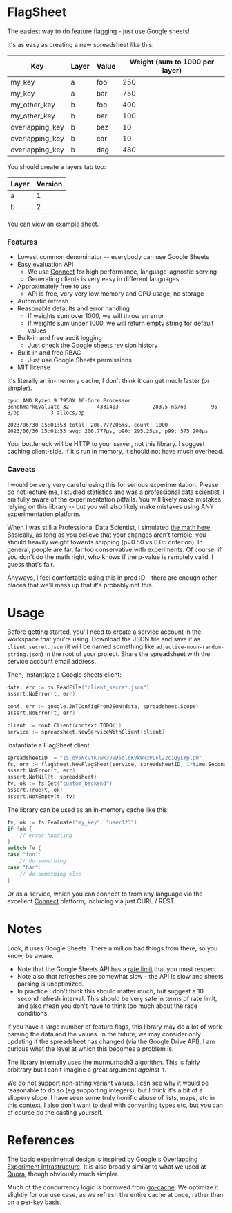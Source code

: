 # FlagSheet

The easiest way to do feature flagging - just use Google sheets!

It's as easy as creating a new spreadsheet like this:

| Key              | Layer | Value | Weight (sum to 1000 per layer) |
|------------------|-------|-------|-------------------------------|
| my_key           | a     | foo   | 250                           |
| my_key           | a     | bar   | 750                           |
| my_other_key     | b     | foo   | 400                           |
| my_other_key     | b     | bar   | 100                           |
| overlapping_key  | b     | baz   | 10                            |
| overlapping_key  | b     | car   | 10                            |
| overlapping_key  | b     | dag   | 480                           |

You should create a layers tab too:

| Layer | Version |
|-------|---------|
| a     | 1       |
| b     | 2       |

You can view an [example sheet](https://docs.google.com/spreadsheets/d/15_oV5NcvYK7wK3VVD5ol6KVkWHzPLFl22c1QyLYplpU/edit#gid=0).

### Features

- Lowest common denominator -- everybody can use Google Sheets
- Easy evaluation API
    - We use [Connect](https://connect.build/) for high performance, language-agnostic serving
    - Generating clients is very easy in different languages
- Approximately free to use
    - API is free, very very low memory and CPU usage, no storage
- Automatic refresh
- Reasonable defaults and error handling
    - If weights sum over 1000, we will throw an error
    - If weights sum under 1000, we will return empty string for default values
- Built-in and free audit logging
    - Just check the Google sheets revision history
- Bulit-in and free RBAC
    - Just use Google Sheets permissions
- MIT license

It's literally an in-memory cache, I don't think it can get much faster (or simpler).

```
cpu: AMD Ryzen 9 7950X 16-Core Processor            
BenchmarkEvaluate-32    	 4331403	       283.5 ns/op	      96 B/op	       3 allocs/op

2023/06/30 15:01:53 total: 206.777206ms, count: 1000
2023/06/30 15:01:53 avg: 206.777µs, p90: 295.25µs, p99: 575.208µs
```

Your bottleneck will be HTTP to your server, not this library. I suggest caching client-side. If it's run in memory, it should not have much overhead.

### Caveats

I would be very very careful using this for serious experimentation. Please do not lecture me, I studied statistics and was a professional data scientist, I am fully aware of the experimentation pitfalls. You will likely make mistakes relying on this library -- but you will also likely make mistakes using ANY experimentation platform.

When I was still a Professional Data Scientist, I simulated [the math here](https://twitter.com/hingeloss/status/1189286349901324288). Basically, as long as you believe that your changes aren't terrible, you should heavily weight towards shipping (p=0.50 vs 0.05 criterion). In general, people are far, far too conservative with experiments. Of course, if you don't do the math right, who knows if the p-value is remotely valid, I guess that's fair. 

Anyways, I feel comfortable using this in prod :D - there are enough other places that we'll mess up that it's probably not this.

# Usage 

Before getting started, you'll need to create a service account in the workspace that you're using. Download the JSON file and save it as `client_secret.json` (it will be named something like `adjective-noun-random-string.json`) in the root of your project. Share the spreadsheet with the service account email address.

Then, instantiate a Google sheets client:

```go
data, err := os.ReadFile("client_secret.json")
assert.NoError(t, err)

conf, err := google.JWTConfigFromJSON(data, spreadsheet.Scope)
assert.NoError(t, err)

client := conf.Client(context.TODO())
service := spreadsheet.NewServiceWithClient(client)
```

Instantiate a FlagSheet client:

```go
spreadsheetID := "15_oV5NcvYK7wK3VVD5ol6KVkWHzPLFl22c1QyLYplpU"
fs, err := flagsheet.NewFlagSheet(service, spreadsheetID, 1*time.Second)
assert.NoError(t, err)
assert.NotNil(t, spreadsheet)
fv, ok := fs.Get("custom_backend")
assert.True(t, ok)
assert.NotEmpty(t, fv)
```

The library can be used as an in-memory cache like this:

```go
fv, ok := fs.Evaluate("my_key", "user123")
if !ok {
    // error handling
}
switch fv {
case "foo":
    // do something
case "bar":
    // do something else
}
```

Or as a service, which you can connect to from any language via the excellent [Connect](https://connect.build/) platform, including via just CURL / REST. 


# Notes

Look, it uses Google Sheets. There a million bad things from there, so you know, be aware.
- Note that the Google Sheets API has a [rate limit](https://developers.google.com/docs/api/limits) that you must respect. 
- Note also that refreshes are somewhat slow - the API is slow and sheets parsing is unoptimized. 
- In practice I don't think this should matter much, but suggest a 10 second refresh interval. This should be very safe in terms of rate limit, and also mean you don't have to think too much about the race conditions. 

If you have a large number of feature flags, this library may do a lot of work parsing the data and the values. In the future, we may consider only updating if the spreadsheet has changed (via the Google Drive API). I am curious what the level at which this becomes a problem is.

The library internally uses the murmurhash3 algorithm. This is fairly arbitrary but I can't imagine a great argument _against_ it.

We do not support non-string variant values. I can see why it would be reasonable to do so (eg supporting integers), but I think it's a bit of a slippery slope, I have seen some truly horrific abuse of lists, maps, etc in this context. I also don't want to deal with converting types etc, but you can of course do the casting yourself.


# References

The basic experimental design is inspired by Google's [Overlapping Experiment Infrastructure](https://static.googleusercontent.com/media/research.google.com/en//pubs/archive/36500.pdf). It is also broadly similar to what we used at [Quora](https://quoradata.quora.com/The-Essential-Reading-Guide-to-industry-practice-of-Controlled-experiments-and-Causal-inferences), though obviously much simpler.

Much of the concurrency logic is borrowed from [go-cache](https://github.com/patrickmn/go-cache/tree/master). We optimize it slightly for our use case, as we refresh the entire cache at once, rather than on a per-key basis.

